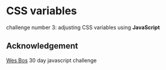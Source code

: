 # CSS variables

challenge number 3: adjusting CSS variables using **JavaScript**

## Acknowledgement

[Wes Bos](https://wesbos.com/javascript) 30 day javascript challenge
